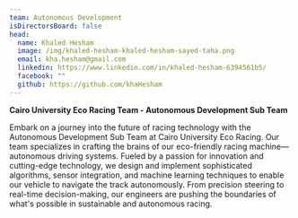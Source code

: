 ```yaml
---
team: Autonomous Development
isDirectorsBoard: false
head:
  name: Khaled Hesham
  image: /img/khaled-hesham-khaled-hesham-sayed-taha.png
  email: kha.hesham@gmail.com
  linkedin: https://www.linkedin.com/in/khaled-hesham-6394561b5/
  facebook: ""
  github: https://github.com/khaHesham
---
```

**Cairo University Eco Racing Team - Autonomous Development Sub Team**

Embark on a journey into the future of racing technology with the Autonomous Development Sub Team at Cairo University Eco Racing. Our team specializes in crafting the brains of our eco-friendly racing machine—autonomous driving systems. Fueled by a passion for innovation and cutting-edge technology, we design and implement sophisticated algorithms, sensor integration, and machine learning techniques to enable our vehicle to navigate the track autonomously. From precision steering to real-time decision-making, our engineers are pushing the boundaries of what's possible in sustainable and autonomous racing.